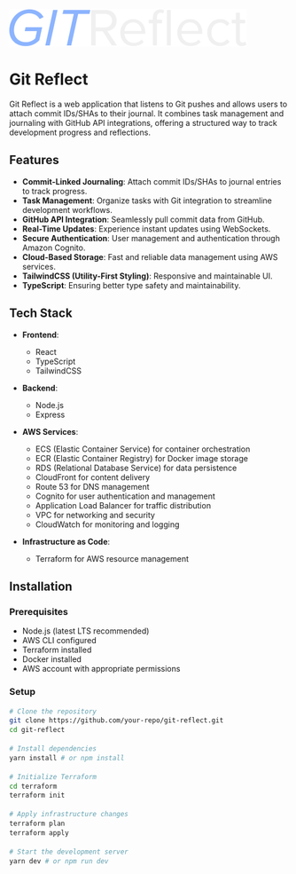 ![Git Reflect Logo](git-reflect-logo.png?raw=true "Title")

# Git Reflect

Git Reflect is a web application that listens to Git pushes and allows users to attach commit IDs/SHAs to their journal. It combines task management and journaling with GitHub API integrations, offering a structured way to track development progress and reflections.

## Features
- **Commit-Linked Journaling**: Attach commit IDs/SHAs to journal entries to track progress.
- **Task Management**: Organize tasks with Git integration to streamline development workflows.
- **GitHub API Integration**: Seamlessly pull commit data from GitHub.
- **Real-Time Updates**: Experience instant updates using WebSockets.
- **Secure Authentication**: User management and authentication through Amazon Cognito.
- **Cloud-Based Storage**: Fast and reliable data management using AWS services.
- **TailwindCSS (Utility-First Styling)**: Responsive and maintainable UI.
- **TypeScript**: Ensuring better type safety and maintainability.

## Tech Stack
- **Frontend**:
  - React
  - TypeScript
  - TailwindCSS
  
- **Backend**:
  - Node.js
  - Express
  
- **AWS Services**:
  - ECS (Elastic Container Service) for container orchestration
  - ECR (Elastic Container Registry) for Docker image storage
  - RDS (Relational Database Service) for data persistence
  - CloudFront for content delivery
  - Route 53 for DNS management
  - Cognito for user authentication and management
  - Application Load Balancer for traffic distribution
  - VPC for networking and security
  - CloudWatch for monitoring and logging

- **Infrastructure as Code**:
  - Terraform for AWS resource management

## Installation

### Prerequisites
- Node.js (latest LTS recommended)
- AWS CLI configured
- Terraform installed
- Docker installed
- AWS account with appropriate permissions

### Setup
```sh
# Clone the repository
git clone https://github.com/your-repo/git-reflect.git
cd git-reflect

# Install dependencies
yarn install # or npm install

# Initialize Terraform
cd terraform
terraform init

# Apply infrastructure changes
terraform plan
terraform apply

# Start the development server
yarn dev # or npm run dev

